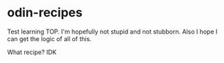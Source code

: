 # odin-recipes

Test learning TOP. I'm hopefully not stupid and not stubborn. Also I hope I can get the logic of all of this.

What recipe? IDK